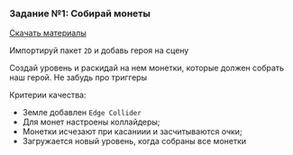 ### Задание №1: Собирай монеты

[Скачать материалы](http://unity3d.unium.ru/storage/lesson15/skeleton.zip)

Импортируй пакет `2D` и добавь героя на сцену

Создай уровень и раскидай на нем монетки, которые должен собрать наш герой. Не забудь про триггеры

Критерии качества:

- Земле добавлен `Edge Collider`
- Для монет настроены коллайдеры;
- Монетки исчезают при касаниии и засчитываются очки;
- Загружается новый уровень, когда собраны все монетки